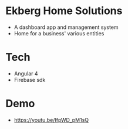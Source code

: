 # Ekberg Home Solutions
* A dashboard app and management system 
* Home for a business' various entities

# Tech
* Angular 4 
* Firebase sdk

# Demo
* https://youtu.be/IfpWD_pM1sQ
